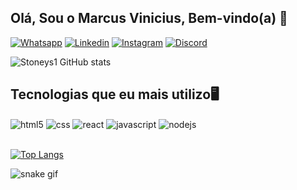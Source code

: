 ## Olá, Sou o Marcus Vinicius, Bem-vindo(a) 👋

[![Whatsapp](https://img.shields.io/badge/WhatsApp-25D366?style=for-the-badge&logo=whatsapp&logoColor=white)](https://wa.me/5511963328131)
[![Linkedin](https://img.shields.io/badge/LinkedIn-0077B5?style=for-the-badge&logo=linkedin&logoColor=white)](https://www.linkedin.com/in/marcus-vinicius-alves-bonacina/)
[![Instagram](https://img.shields.io/badge/Instagram-E4405F?style=for-the-badge&logo=instagram&logoColor=white)](https://www.instagram.com/marcus_vini1/)
[![Discord](	https://img.shields.io/badge/Discord-7289DA?style=for-the-badge&logo=discord&logoColor=white)](https://discord.gg/KkkNXVJSZV)

![Stoneys1 GitHub stats](https://github-readme-stats.vercel.app/api?username=Stoneys1&show_icons=true&theme=tokyonight)


## Tecnologias que eu mais utilizo🖥️

<div <div style="display: inline_block">
<img align="center" alt="html5" src="https://img.shields.io/badge/HTML5-E34F26?style=for-the-badge&logo=html5&logoColor=white" />
<img align="center" alt="css" src="https://img.shields.io/badge/CSS3-1572B6?style=for-the-badge&logo=css3&logoColor=white" />
<img align="center" alt="react" src="https://img.shields.io/badge/React-20232A?style=for-the-badge&logo=react&logoColor=61DAFe" />
<img align="center" alt="javascript" src="https://img.shields.io/badge/JavaScript-323330?style=for-the-badge&logo=javascript&logoColor=F7DF1E" />
<img align="center" alt="nodejs" src="https://img.shields.io/badge/Node.js-43853D?style=for-the-badge&logo=node.js&logoColor=white" />
</div><br/>

[![Top Langs](https://github-readme-stats.vercel.app/api/top-langs/?username=stoneys1&layout=compact)](https://github.com/stoneys1/)

![snake gif](https://github.com/stoneys1/Stoneys1/blob/output/github-contribution-grid-snake.svg)
